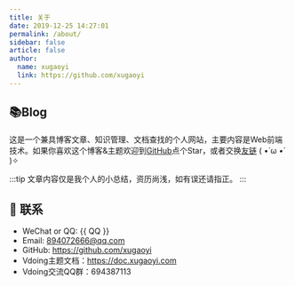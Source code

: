 ```yaml
---
title: 关于
date: 2019-12-25 14:27:01
permalink: /about/
sidebar: false
article: false
author:
  name: xugaoyi
  link: https://github.com/xugaoyi
---
```


## 📚Blog
这是一个兼具博客文章、知识管理、文档查找的个人网站，主要内容是Web前端技术。如果你喜欢这个博客&主题欢迎到[GitHub](https://github.com/xugaoyi/vuepress-theme-vdoing)点个Star，或者交换[友链](/friends/) ( •̀ ω •́ )✧

:::tip
文章内容仅是我个人的小总结，资历尚浅，如有误还请指正。
:::

## :email: 联系

- WeChat or QQ: <a :href="qqUrl" class='qq'>{{ QQ }}</a>
- Email:  <a href="mailto:894072666@qq.com">894072666@qq.com</a>
- GitHub: <https://github.com/xugaoyi>
- Vdoing主题文档：<https://doc.xugaoyi.com>
- Vdoing交流QQ群：694387113

<script>
  export default {
    data(){
      return {
        QQ: '894072666',
        qqUrl: `tencent://message/?uin=${this.QQ}&Site=&Menu=yes`
      }
    },
    mounted(){
      const flag =  navigator.userAgent.match(/(phone|pad|pod|iPhone|iPod|ios|iPad|Android|Mobile|BlackBerry|IEMobile|MQQBrowser|JUC|Fennec|wOSBrowser|BrowserNG|WebOS|Symbian|Windows Phone)/i);
      if(flag){
        this.qqUrl = `mqqwpa://im/chat?chat_type=wpa&uin=${this.QQ}&version=1&src_type=web&web_src=oicqzone.com`
      }
    }
  }
</script>
